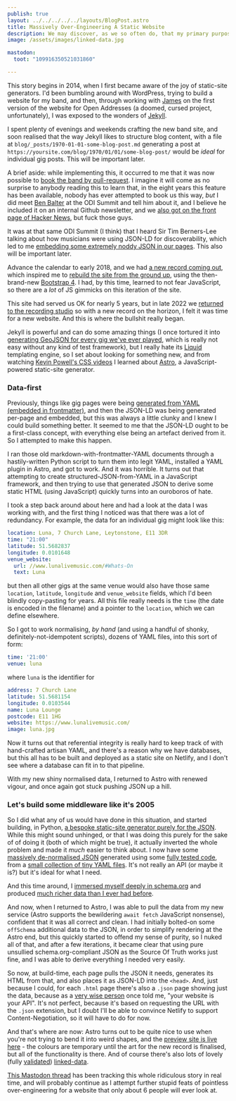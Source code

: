 ```yaml
---
publish: true
layout: ../../../../../layouts/BlogPost.astro
title: Massively Over-Engineering A Static Website
description: We may discover, as we so often do, that my primary purpose is to serve as a warning to others
image: /assets/images/linked-data.jpg

mastodon:
  toot: "109916350521031860"

---
```


This story begins in 2014, when I first became aware of the joy of static-site generators. I'd been bumbling around with WordPress, trying to build a website for my band, and then, through working with [James](https://floppy.org.uk/) on the first version of the website for Open Addresses (a doomed, cursed project, unfortunately), I was exposed to the wonders of [Jekyll](https://jekyllrb.com/).

I spent plenty of evenings and weekends crafting the new band site, and soon realised that the way Jekyll likes to structure blog content, with a file at `blog/_posts/1970-01-01-some-blog-post.md` generating a post at `https://yoursite.com/blog/1970/01/01/some-blog-post/` would be *ideal* for individual gig posts. This will be important later.

A brief aside: while implementing this, it occurred to me that it was now possible to [book the band by pull-request](https://github.com/rawfunkmaharishi/rawfunkmaharishi.github.io/blob/master/gigs/_posts/HOW_TO_BOOK_THE_BAND.md). I imagine it will come as no surprise to anybody reading this to learn that, in the eight years this feature has been available, nobody has ever attempted to book us this way, _but_ I did meet [Ben Balter](https://ben.balter.com/) at the ODI Summit and tell him about it, and I believe he included it on an internal Github newsletter, and we [also got on the front page of Hacker News](https://news.ycombinator.com/item?id=11149584), but fuck those guys.

It was at that same ODI Summit (I think) that I heard Sir Tim Berners-Lee talking about how musicians were using JSON-LD for discoverability, which led to me [embedding some extremely noddy JSON in our pages](https://github.com/rawfunkmaharishi/rawfunkmaharishi.github.io/blob/master/_includes/json-ld.html). This also will be important later.

Advance the calendar to early 2018, and we had [a new record coming out](https://www.youtube.com/playlist?list=PLuPLM2FI60-OlLoRt_FsbRFmi6v5wXKm9), which inspired me to [rebuild the site from the ground up](https://github.com/rawfunkmaharishi/website-2018), using the then-brand-new [Bootstrap 4](https://getbootstrap.com/docs/4.0/getting-started/introduction/). I had, by this time, learned to not fear JavaScript, so there are a *lot* of JS gimmicks on this iteration of the site.

This site had served us OK for nearly 5 years, but in late 2022 we [returned to the recording studio](https://mastodon.me.uk/@pikesley/109506051605631173) so with a new record on the horizon, I felt it was time for a new website. And this is where the bullshit really began.

Jekyll is powerful and can do some amazing things (I once tortured it into [generating GeoJSON for every gig we've ever played](https://github.com/rawfunkmaharishi/website-2018/blob/master/gig-map.json), which is really not easy without any kind of test framework), but I really hate its [Liquid](https://shopify.github.io/liquid/) templating engine, so I set about looking for something new, and from watching [Kevin Powell's CSS videos](https://www.youtube.com/kevinpowell) I learned about [Astro](https://astro.build/), a JavaScript-powered static-site generator.

### Data-first

Previously, things like gig pages were being [generated from YAML (embedded in frontmatter)](https://github.com/rawfunkmaharishi/website-2018/blob/master/gigs/_posts/2019-05-18-paper-vintage.md), and then the JSON-LD was being generated per-page and embedded, but this was always a little clunky and I knew I could build something better. It seemed to me that the JSON-LD ought to be a first-class concept, with everything else being an artefact derived from it. So I attempted to make this happen.

I ran those old markdown-with-frontmatter-YAML documents through a hastily-written Python script to turn them into legit YAML, installed a YAML plugin in Astro, and got to work. And it was horrible. It turns out that attempting to create structured-JSON-from-YAML in a JavaScript framework, and then trying to use that generated JSON to derive some static HTML (using JavaScript) quickly turns into an ouroboros of hate.

I took a step back around about here and had a look at the data I was working with, and the first thing I noticed was that there was a lot of redundancy. For example, the data for an individual gig might look like this:

```yaml
location: Luna, 7 Church Lane, Leytonstone, E11 3DR
time: "21:00"
latitude: 51.5682837
longitude: 0.0101648
venue_website:
  url: //www.lunalivemusic.com/#Whats-On
  text: Luna
```

but then all other gigs at the same venue would also have those same `location`, `latitude`, `longitude` and `venue_website` fields, which I'd been blindly copy-pasting for years. All this file really needs is the `time` (the date is encoded in the filename) and a pointer to the `location`, which we can define elsewhere.

So I got to work normalising, _by hand_ (and using a handful of shonky, definitely-not-idempotent scripts), dozens of YAML files, into this sort of form:

```yaml
time: '21:00'
venue: luna
```

where `luna` is the identifier for

```yaml
address: 7 Church Lane
latitude: 51.5681154
longitude: 0.0103544
name: Luna Lounge
postcode: E11 1HG
website: https://www.lunalivemusic.com/
image: luna.jpg
```

Now it turns out that referential integrity is really hard to keep track of with hand-crafted artisan YAML, and there's a reason why we have databases, but this all has to be built and deployed as a static site on Netlify, and I don't see where a database can fit in to that pipeline.

With my new shiny normalised data, I returned to Astro with renewed vigour, and once again got stuck pushing JSON up a hill.

### Let's build some middleware like it's 2005

So I did what any of us would have done in this situation, and started building, in Python, [a bespoke static-site generator purely for the JSON](https://github.com/rawfunkmaharishi/data). While this might sound unhinged, or that I was doing this purely for the sake of of doing it (both of which might be true), it actually inverted the whole problem and made it _much_ easier to think about. I now have some [massively de-normalised JSON](https://json.rawfunkmaharishi.uk/gigs.json) generated using some [fully tested code](https://github.com/rawfunkmaharishi/data/blob/main/tests/test_gig.py), from a [small collection of tiny YAML files](https://github.com/rawfunkmaharishi/data/tree/main/data). It's not really an API (or maybe it is?) but it's ideal for what I need.

And this time around, I [immersed myself deeply in schema.org](https://schema.org/) and produced [much richer data than I ever had before](https://json.rawfunkmaharishi.uk/raw-funk-maharishi.json).

And now, when I returned to Astro, I was able to pull the data from my new service (Astro supports the bewildering `await fetch` JavaScript nonsense), confident that it was all correct and clean. I had initially bolted-on some `offSchema` additional data to the JSON, in order to simplify rendering at the Astro end, but this quickly started to offend my sense of purity, so I nuked all of that, and after a few iterations, it became clear that using pure unsullied schema.org-compliant JSON as the Source Of Truth works just fine, and I was able to derive everything I needed very easily.

So now, at build-time, each page pulls the JSON it needs, generates its HTML from that, and also places it as JSON-LD into the `<head>`. And, just because I could, for each `.html` page there's also a `.json` page showing just the data, because as a [very wise person](https://www.jenitennison.com/) once told me, "your website is your API". It's not perfect, because it's based on requesting the URL with the `.json` extension, but I doubt I'll be able to convince Netlify to support Content-Negotiation, so it will have to do for now.

And that's where are now: Astro turns out to be quite nice to use when you're not trying to bend it into weird shapes, and the [preview site is live here](https://rawfunkmaharishi.netlify.app/) - the colours are temporary until the art for the new record is finalised, but all of the functionality is there. And of course there's also lots of lovely (fully [validated](https://validator.schema.org/#url=https%3A%2F%2Frawfunkmaharishi.netlify.app%2Frecords%2Fre%3Adesigned%2F)) [linked-data](https://rawfunkmaharishi.netlify.app/records/re:designed.json).

[This Mastodon thread](https://mastodon.me.uk/@pikesley/109480247328766742) has been tracking this whole ridiculous story in real time, and will probably continue as I attempt further stupid feats of pointless over-engineering for a website that only about 6 people will ever look at.
